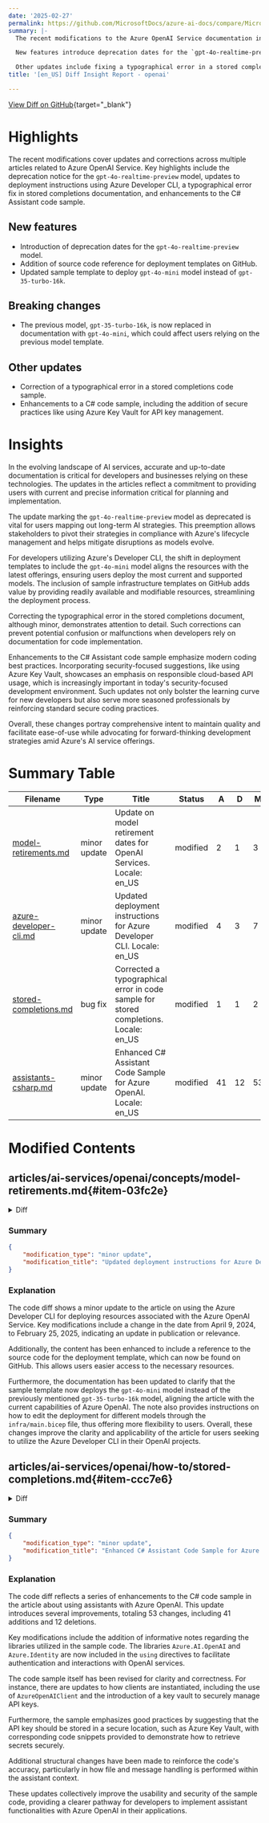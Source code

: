 ```yaml
---
date: '2025-02-27'
permalink: https://github.com/MicrosoftDocs/azure-ai-docs/compare/MicrosoftDocs:bc33227...MicrosoftDocs:42a07e4
summary: |-
  The recent modifications to the Azure OpenAI Service documentation include important updates and corrections across multiple articles. Key highlights encompass the deprecation notice for the `gpt-4o-realtime-preview` model, improvements in deployment instructions utilizing Azure Developer CLI, a correction of a typographical error in stored completions documentation, and enhancements to the C# Assistant code sample.

  New features introduce deprecation dates for the `gpt-4o-realtime-preview` model, add source code references for deployment templates on GitHub, and update the sample template to deploy the `gpt-4o-mini` model instead of `gpt-35-turbo-16k`. Breaking changes note that the documentation has replaced the previous model `gpt-35-turbo-16k` with `gpt-4o-mini`, which may impact users relying on the former template.

  Other updates include fixing a typographical error in a stored completions code sample and enhancing a C# code sample with secure practices like using Azure Key Vault for API key management. These updates reflect a commitment to providing accurate and current documentation essential for developers and businesses, ensuring better planning, deployment, and security in coding practices.
title: '[en_US] Diff Insight Report - openai'

---
```


[View Diff on GitHub](https://github.com/MicrosoftDocs/azure-ai-docs/compare/MicrosoftDocs:bc33227...MicrosoftDocs:42a07e4){target="_blank"}

# Highlights

The recent modifications cover updates and corrections across multiple articles related to Azure OpenAI Service. Key highlights include the deprecation notice for the `gpt-4o-realtime-preview` model, updates to deployment instructions using Azure Developer CLI, a typographical error fix in stored completions documentation, and enhancements to the C# Assistant code sample.

## New features
- Introduction of deprecation dates for the `gpt-4o-realtime-preview` model.
- Addition of source code reference for deployment templates on GitHub.
- Updated sample template to deploy `gpt-4o-mini` model instead of `gpt-35-turbo-16k`.

## Breaking changes
- The previous model, `gpt-35-turbo-16k`, is now replaced in documentation with `gpt-4o-mini`, which could affect users relying on the previous model template.

## Other updates
- Correction of a typographical error in a stored completions code sample.
- Enhancements to a C# code sample, including the addition of secure practices like using Azure Key Vault for API key management.

# Insights

In the evolving landscape of AI services, accurate and up-to-date documentation is critical for developers and businesses relying on these technologies. The updates in the articles reflect a commitment to providing users with current and precise information critical for planning and implementation.

The update marking the `gpt-4o-realtime-preview` model as deprecated is vital for users mapping out long-term AI strategies. This preemption allows stakeholders to pivot their strategies in compliance with Azure's lifecycle management and helps mitigate disruptions as models evolve.

For developers utilizing Azure's Developer CLI, the shift in deployment templates to include the `gpt-4o-mini` model aligns the resources with the latest offerings, ensuring users deploy the most current and supported models. The inclusion of sample infrastructure templates on GitHub adds value by providing readily available and modifiable resources, streamlining the deployment process.

Correcting the typographical error in the stored completions document, although minor, demonstrates attention to detail. Such corrections can prevent potential confusion or malfunctions when developers rely on documentation for code implementation.

Enhancements to the C# Assistant code sample emphasize modern coding best practices. Incorporating security-focused suggestions, like using Azure Key Vault, showcases an emphasis on responsible cloud-based API usage, which is increasingly important in today's security-focused development environment. Such updates not only bolster the learning curve for new developers but also serve more seasoned professionals by reinforcing standard secure coding practices.

Overall, these changes portray comprehensive intent to maintain quality and facilitate ease-of-use while advocating for forward-thinking development strategies amid Azure's AI service offerings.

# Summary Table
|  Filename  | Type |    Title    | Status | A  | D  | M  |
|------------|------|-------------|--------|----|----|----|
| [model-retirements.md](#item-03fc2e) | minor update | Update on model retirement dates for OpenAI Services. Locale: en_US | modified | 2 | 1 | 3 | 
| [azure-developer-cli.md](#item-3d4cfb) | minor update | Updated deployment instructions for Azure Developer CLI. Locale: en_US | modified | 4 | 3 | 7 | 
| [stored-completions.md](#item-ccc7e6) | bug fix | Corrected a typographical error in code sample for stored completions. Locale: en_US | modified | 1 | 1 | 2 | 
| [assistants-csharp.md](#item-cc4697) | minor update | Enhanced C# Assistant Code Sample for Azure OpenAI. Locale: en_US | modified | 41 | 12 | 53 | 


# Modified Contents
## articles/ai-services/openai/concepts/model-retirements.md{#item-03fc2e}

<details>
<summary>Diff</summary>
````diff
@@ -107,7 +107,7 @@ These models are currently available for use in Azure OpenAI Service.
 | `gpt-4o` | 2024-08-06 | No earlier than August 6, 2025  | |
 | `gpt-4o` | 2024-11-20 | No earlier than November 20, 2025  | |
 | `gpt-4o-mini` | 2024-07-18 | No earlier than July 18, 2025  | |
-| `gpt-4o-realtime-preview` | 2024-10-01 | No earlier than September 30, 2025  | `gpt-4o-realtime-preview` (version 2024-12-17) or `gpt-4o-mini-realtime-preview` (version 2024-12-17) |
+| `gpt-4o-realtime-preview` | 2024-10-01 | **Deprecated:** February 25, 2025<br>**Retirement:** No earlier than March 26, 2025 | `gpt-4o-realtime-preview` (version 2024-12-17) or `gpt-4o-mini-realtime-preview` (version 2024-12-17) |
 | `gpt-3.5-turbo-instruct` | 0914 | No earlier than May 31, 2025 |  |
 | `o1-preview` | 2024-09-12 | No earlier than April 2, 2025 | `o1` |
 | `o1` | 2024-12-17 | No earlier than December 17, 2025 | |
@@ -174,6 +174,7 @@ If you're an existing customer looking for information about these models, see [
 ## February 25, 2025
 
 -  `dalle-3` updated to no earlier than June 30, 2025.
+- `gpt-4o-realtime-preview` (2024-10-01) No earlier than March 26, 2025.
 
 ## February 20, 2025
 
````
</details>

### Summary

```json
{
    "modification_type": "minor update",
    "modification_title": "Update on model retirement dates for OpenAI Services. Locale: en_US"
}
```

### Explanation
The code diff represents a minor update to the document on model retirements within the Azure OpenAI Service. The changes include the addition of new retirement information for the `gpt-4o-realtime-preview` model, which is now marked as deprecated as of February 25, 2025, and set for retirement no earlier than March 26, 2025. This information is crucial for users to understand the lifecycle of the models provided by Azure OpenAI Service.

Additionally, the document briefly notes the updated availability timeline for this model, ensuring that users are informed about the upcoming changes. The modifications consist of two additions and one deletion within the context of a table that lists the different models and their respective statuses. Overall, these modifications enhance the clarity and completeness of the document regarding the availability and retirement of specific AI models.

## articles/ai-services/openai/how-to/azure-developer-cli.md{#item-3d4cfb}

<details>
<summary>Diff</summary>
````diff
@@ -7,13 +7,13 @@ ms.service: azure-ai-openai
 ms.topic: quickstart
 author: aahill
 ms.author: aahi
-ms.date: 04/09/2024
+ms.date: 02/25/2025
 recommendations: false
 ---
 
 # Use the Azure Developer CLI to deploy resources for Azure OpenAI On Your Data 
 
-Use this article to learn how to automate resource deployment for Azure OpenAI Service On Your Data. The Azure Developer CLI (`azd`) is an open-source command-line tool that streamlines provisioning and deploying resources to Azure by using a template system. The template contains infrastructure files to provision the necessary Azure OpenAI resources and configurations. It also includes the completed sample app code.
+Use this article to learn how to automate resource deployment for Azure OpenAI Service On Your Data. The Azure Developer CLI (`azd`) is an open-source command-line tool that streamlines provisioning and deploying resources to Azure by using a template system. The template contains infrastructure files to provision the necessary Azure OpenAI resources and configurations. The source code for the template can be found on [GitHub](https://github.com/Azure-Samples/openai-chat-your-own-data/tree/main).
 
 ## Prerequisites
 
@@ -55,7 +55,8 @@ Use this article to learn how to automate resource deployment for Azure OpenAI S
     - `Location`: The Azure region where your resources are deployed.
 
     > [!NOTE]
-    > The sample `azd` template uses the `gpt-35-turbo-16k` model. A recommended region for this template is East US, because different Azure regions support different OpenAI models. For more details about model support by region, go to the [Azure OpenAI Service Models](/azure/ai-services/openai/concepts/models) support page.
+    > * The sample `azd` template deploys a `gpt-4o-mini` model. A recommended region for this template is East US, because different Azure regions support different OpenAI models. For more details about model support by region, go to the [Azure OpenAI Service Models](/azure/ai-services/openai/concepts/models) support page.
+    > * If you want to deploy a different model, you can edit the variables in the `infra/main.bicep` file.
 
     The provisioning process might take several minutes. Wait for the task to finish before you proceed to the next steps.
 
````
</details>

### Summary

```json
{
    "modification_type": "minor update",
    "modification_title": "Updated deployment instructions for Azure Developer CLI. Locale: en_US"
}
```

### Explanation
The code diff shows a minor update to the article on using the Azure Developer CLI for deploying resources associated with the Azure OpenAI Service. Key modifications include a change in the date from April 9, 2024, to February 25, 2025, indicating an update in publication or relevance.

Additionally, the content has been enhanced to include a reference to the source code for the deployment template, which can now be found on GitHub. This allows users easier access to the necessary resources.

Furthermore, the documentation has been updated to clarify that the sample template now deploys the `gpt-4o-mini` model instead of the previously mentioned `gpt-35-turbo-16k` model, aligning the article with the current capabilities of Azure OpenAI. The note also provides instructions on how to edit the deployment for different models through the `infra/main.bicep` file, thus offering more flexibility to users. Overall, these changes improve the clarity and applicability of the article for users seeking to utilize the Azure Developer CLI in their OpenAI projects.

## articles/ai-services/openai/how-to/stored-completions.md{#item-ccc7e6}

<details>
<summary>Diff</summary>
````diff
@@ -88,7 +88,7 @@ client = AzureOpenAI(
     azure_endpoint = os.getenv("AZURE_OPENAI_ENDPOINT")
     )
 
-ompletion = client.chat.completions.create(
+completion = client.chat.completions.create(
     
     model="gpt-4o", # replace with model deployment name
     store= True,
````
</details>

### Summary

```json
{
    "modification_type": "bug fix",
    "modification_title": "Corrected a typographical error in code sample for stored completions. Locale: en_US"
}
```

### Explanation
The code diff presents a bug fix in the article regarding stored completions for the Azure OpenAI Service. The change specifically addresses a typographical error in a code example, where "ompletion" was corrected to "completion." This correction ensures that the code snippet functions correctly and improves its readability for users who are looking to implement stored completions using the Azure OpenAI API.

Overall, this minor change enhances the clarity and accuracy of the documentation, allowing developers to more easily understand and utilize the provided code example without confusion stemming from typographical errors.

## articles/ai-services/openai/includes/assistants-csharp.md{#item-cc4697}

<details>
<summary>Diff</summary>
````diff
@@ -71,24 +71,35 @@ Passwordless authentication is more secure than key-based alternatives and is th
 
 ### Create the assistant
 
+>[!Note]
+> For this sample, the following libraries were used:
+>- Azure.AI.OpenAI(2.1.0-beta2)
+>- Azure.AI.OpenAI.Assistants(1.0.0-beta4)
+
 Update the `Program.cs` file with the following code to create an assistant:
 
 ```csharp
 using Azure;
-using Azure.AI.OpenAI.Assistants;
+using Azure.AI.OpenAI;
+using Azure.Identity;
+using Azure.Security.KeyVault.Secrets;
+using OpenAI.Assistants;
+using OpenAI.Files;
+using System.ClientModel;
 
 // Assistants is a beta API and subject to change
 // Acknowledge its experimental status by suppressing the matching warning.
 string endpoint = Environment.GetEnvironmentVariable("AZURE_OPENAI_ENDPOINT");
 string key = Environment.GetEnvironmentVariable("AZURE_OPENAI_API_KEY");
+string deploymentName = "<Replace with Deployment Name>"
 
 var openAIClient = new AzureOpenAIClient(new Uri(endpoint), new AzureKeyCredential(key));
 
 // Use for passwordless auth
 //var openAIClient = new AzureOpenAIClient(new Uri(endpoint), new DefaultAzureCredential()); 
 
-FileClient fileClient = openAIClient.GetFileClient();
-AssistantClient assistantClient = openAIClient.GetAssistantClient();
+OpenAIFileClient fileClient = azureClient.GetOpenAIFileClient();
+AssistantClient assistantClient = azureClient.GetAssistantClient();
 
 // First, let's contrive a document we'll use retrieval with and upload it.
 using Stream document = BinaryData.FromString("""
@@ -120,13 +131,13 @@ using Stream document = BinaryData.FromString("""
             }
             """).ToStream();
 
-OpenAIFileInfo salesFile = await fileClient.UploadFileAsync(
+OpenAI.Files.OpenAIFile salesFile = await fileClient.UploadFileAsync(
     document,
     "monthly_sales.json",
     FileUploadPurpose.Assistants);
 
 // Now, we'll create a client intended to help with that data
-AssistantCreationOptions assistantOptions = new()
+OpenAI.Assistants.AssistantCreationOptions assistantOptions = new()
 {
     Name = "Example: Contoso sales RAG",
     Instructions =
@@ -136,7 +147,7 @@ AssistantCreationOptions assistantOptions = new()
     Tools =
             {
                 new FileSearchToolDefinition(),
-                new CodeInterpreterToolDefinition(),
+                new OpenAI.Assistants.CodeInterpreterToolDefinition(),
             },
     ToolResources = new()
     {
@@ -158,7 +169,9 @@ ThreadCreationOptions threadOptions = new()
     InitialMessages = { "How well did product 113045 sell in February? Graph its trend over time." }
 };
 
-ThreadRun threadRun = await assistantClient.CreateThreadAndRunAsync(assistant.Id, threadOptions);
+var initialMessage = new OpenAI.Assistants.ThreadInitializationMessage(OpenAI.Assistants.MessageRole.User, ["hi"]);
+
+ThreadRun threadRun = await assistantClient.CreateThreadAndRunAsync(assistant.Value.Id, threadOptions);
 
 // Check back to see when the run is done
 do
@@ -168,15 +181,15 @@ do
 } while (!threadRun.Status.IsTerminal);
 
 // Finally, we'll print out the full history for the thread that includes the augmented generation
-AsyncCollectionResult<ThreadMessage> messages
+AsyncCollectionResult<OpenAI.Assistants.ThreadMessage> messages
     = assistantClient.GetMessagesAsync(
         threadRun.ThreadId,
         new MessageCollectionOptions() { Order = MessageCollectionOrder.Ascending });
 
-await foreach (ThreadMessage message in messages)
+await foreach (OpenAI.Assistants.ThreadMessage message in messages)
 {
     Console.Write($"[{message.Role.ToString().ToUpper()}]: ");
-    foreach (MessageContent contentItem in message.Content)
+    foreach (OpenAI.Assistants.MessageContent contentItem in message.Content)
     {
         if (!string.IsNullOrEmpty(contentItem.Text))
         {
@@ -202,9 +215,9 @@ await foreach (ThreadMessage message in messages)
         }
         if (!string.IsNullOrEmpty(contentItem.ImageFileId))
         {
-            OpenAIFileInfo imageInfo = await fileClient.GetFileAsync(contentItem.ImageFileId);
+            OpenAI.Files.OpenAIFile imageFile = await fileClient.GetFileAsync(contentItem.ImageFileId);
             BinaryData imageBytes = await fileClient.DownloadFileAsync(contentItem.ImageFileId);
-            using FileStream stream = File.OpenWrite($"{imageInfo.Filename}.png");
+            using FileStream stream = File.OpenWrite($"{imageFile.Filename}.png");
             imageBytes.ToStream().CopyTo(stream);
 
             Console.WriteLine($"<image: {imageInfo.Filename}.png>");
@@ -214,6 +227,22 @@ await foreach (ThreadMessage message in messages)
 }
 ```
 
+It is recommended that you store the API Key in a secure location, such as a Key Vault. The following code snippet can replace the 
+```GetEnvironmentVariable``` lines to retrieve the Azure OpenAI API Key from your Key Vault instance:
+
+```csharp
+string keyVaultName = "<Replace with Key Vault Name>";
+var kvUri = $"https://{keyVaultName}.vault.azure.net/";
+
+var client = new SecretClient(new Uri(kvUri), new DefaultAzureCredential());
+
+KeyVaultSecret endpointSecret = await client.GetSecretAsync("AZURE-OPENAI-ENDPOINT");
+KeyVaultSecret apiKeySecret = await client.GetSecretAsync("AZURE-OPENAI-API-KEY");
+
+string endpoint = endpointSecret.Value;
+string key = apiKeySecret.Value;
+```
+
 Run the app using the [`dotnet run`](/dotnet/core/tools/dotnet-run) command:
 
 ```csharp
````
</details>

### Summary

```json
{
    "modification_type": "minor update",
    "modification_title": "Enhanced C# Assistant Code Sample for Azure OpenAI. Locale: en_US"
}
```

### Explanation
The code diff reflects a series of enhancements to the C# code sample in the article about using assistants with Azure OpenAI. This update introduces several improvements, totaling 53 changes, including 41 additions and 12 deletions.

Key modifications include the addition of informative notes regarding the libraries utilized in the sample code. The libraries `Azure.AI.OpenAI` and `Azure.Identity` are now included in the `using` directives to facilitate authentication and interactions with OpenAI services.

The code sample itself has been revised for clarity and correctness. For instance, there are updates to how clients are instantiated, including the use of `AzureOpenAIClient` and the introduction of a key vault to securely manage API keys.

Furthermore, the sample emphasizes good practices by suggesting that the API key should be stored in a secure location, such as Azure Key Vault, with corresponding code snippets provided to demonstrate how to retrieve secrets securely.

Additional structural changes have been made to reinforce the code's accuracy, particularly in how file and message handling is performed within the assistant context.

These updates collectively improve the usability and security of the sample code, providing a clearer pathway for developers to implement assistant functionalities with Azure OpenAI in their applications.


